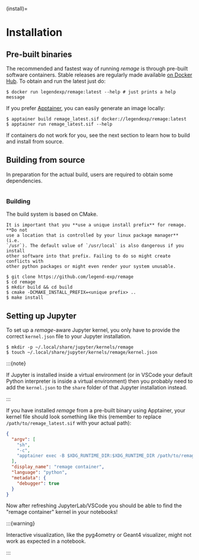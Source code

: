 (install)=

# Installation

## Pre-built binaries

The recommended and fastest way of running _remage_ is through pre-built
software containers. Stable releases are regularly made available
[on Docker Hub](https://hub.docker.com/r/legendexp/remage). To obtain and run
the latest just do:

```console
$ docker run legendexp/remage:latest --help # just prints a help message
```

If you prefer [Apptainer](https://apptainer.org/), you can easily generate an
image locally:

```console
$ apptainer build remage_latest.sif docker://legendexp/remage:latest
$ apptainer run remage_latest.sif --help
```

If containers do not work for you, see the next section to learn how to build
and install from source.

## Building from source

In preparation for the actual build, users are required to obtain some
dependencies.

```{include} ../_dependencies.md

```

### Building

The build system is based on CMake.

```{important}
It is important that you **use a unique install prefix** for remage. **Do not
use a location that is controlled by your linux package manager** (i.e.
`/usr`). The default value of `/usr/local` is also dangerous if you install
other software into that prefix. Failing to do so might create conflicts with
other python packages or might even render your system unusable.
```

```console
$ git clone https://github.com/legend-exp/remage
$ cd remage
$ mkdir build && cd build
$ cmake -DCMAKE_INSTALL_PREFIX=<unique prefix> ..
$ make install
```

## Setting up Jupyter

To set up a _remage_-aware Jupyter kernel, you only have to provide the correct
`kernel.json` file to your Jupyter installation.

```console
$ mkdir -p ~/.local/share/jupyter/kernels/remage
$ touch ~/.local/share/jupyter/kernels/remage/kernel.json
```

:::{note}

If Jupyter is installed inside a virtual environment (or in VSCode your default
Python interpreter is inside a virtual environment) then you probably need to
add the `kernel.json` to the `share` folder of that Jupyter installation
instead.

:::

If you have installed _remage_ from a pre-built binary using Apptainer, your
kernel file should look something like this (remember to replace
`/path/to/remage_latest.sif` with your actual path):

```json
{
  "argv": [
    "sh",
    "-c",
    "apptainer exec -B $XDG_RUNTIME_DIR:$XDG_RUNTIME_DIR /path/to/remage_latest.sif python -m ipykernel_launcher -f {connection_file}"
  ],
  "display_name": "remage container",
  "language": "python",
  "metadata": {
    "debugger": true
  }
}
```

Now after refreshing JupyterLab/VSCode you should be able to find the "remage
container" kernel in your notebooks!

:::{warning}

Interactive visualization, like the pyg4ometry or Geant4 visualizer, might not
work as expected in a notebook.

:::
